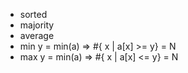 - sorted
- majority
- average
- min
  y = min(a) => #{ x | a[x] >= y} = N
- max
  y = min(a) => #{ x | a[x] <= y} = N
